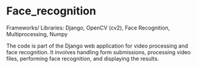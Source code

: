 # Face_recognition

Frameworks/ Libraries: Django, OpenCV (cv2), Face Recognition, Multiprocessing, Numpy

The code is part of the Django web application for video processing and face recognition. It involves handling form submissions, processing video files, performing face recognition, and displaying the results. 


